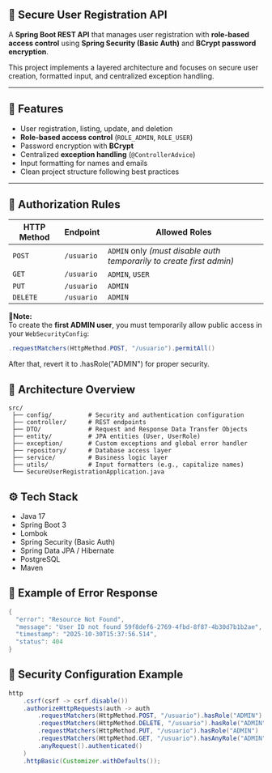 ## 🔐 Secure User Registration API

A **Spring Boot REST API** that manages user registration with **role-based access control** using **Spring Security (Basic Auth)** and **BCrypt password encryption**.

This project implements a layered architecture and focuses on secure user creation, formatted input, and centralized exception handling.

---

## 🚀 Features

- User registration, listing, update, and deletion  
- **Role-based access control** (`ROLE_ADMIN`, `ROLE_USER`)  
- Password encryption with **BCrypt**  
- Centralized **exception handling** (`@ControllerAdvice`)  
- Input formatting for names and emails  
- Clean project structure following best practices  

---

## 🧩 Authorization Rules

| HTTP Method | Endpoint | Allowed Roles |
|--------------|-----------|----------------|
| `POST` | `/usuario` | `ADMIN` only *(must disable auth temporarily to create first admin)* |
| `GET` | `/usuario` | `ADMIN`, `USER` |
| `PUT` | `/usuario` | `ADMIN` |
| `DELETE` | `/usuario` | `ADMIN` |

**🔸Note:**  
To create the **first ADMIN user**, you must temporarily allow public access in your `WebSecurityConfig`:
```java
.requestMatchers(HttpMethod.POST, "/usuario").permitAll()
```
After that, revert it to .hasRole("ADMIN") for proper security.

## 🧠 Architecture Overview
```text
src/
 ├── config/          # Security and authentication configuration
 ├── controller/      # REST endpoints
 ├── DTO/             # Request and Response Data Transfer Objects
 ├── entity/          # JPA entities (User, UserRole)
 ├── exception/       # Custom exceptions and global error handler
 ├── repository/      # Database access layer
 ├── service/         # Business logic layer
 ├── utils/           # Input formatters (e.g., capitalize names)
 └── SecureUserRegistrationApplication.java
```

## ⚙️ Tech Stack

- Java 17
- Spring Boot 3
- Lombok
- Spring Security (Basic Auth)
- Spring Data JPA / Hibernate
- PostgreSQL
- Maven

## 🧩 Example of Error Response
```java
{
  "error": "Resource Not Found",
  "message": "User ID not found 59f8def6-2769-4fbd-8f87-4b30d7b1b2ae",
  "timestamp": "2025-10-30T15:37:56.514",
  "status": 404
}
```
## 🔐 Security Configuration Example
```java
http
    .csrf(csrf -> csrf.disable())
    .authorizeHttpRequests(auth -> auth
        .requestMatchers(HttpMethod.POST, "/usuario").hasRole("ADMIN")
        .requestMatchers(HttpMethod.DELETE, "/usuario").hasRole("ADMIN")
        .requestMatchers(HttpMethod.PUT, "/usuario").hasRole("ADMIN")
        .requestMatchers(HttpMethod.GET, "/usuario").hasAnyRole("ADMIN", "USER")
        .anyRequest().authenticated()
    )
    .httpBasic(Customizer.withDefaults());
```
